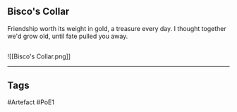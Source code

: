 ## Bisco's Collar
Friendship worth its weight in gold,
a treasure every day.
I thought together we'd grow old,
until fate pulled you away.
##
![[Bisco's Collar.png]]

---
## Tags
#Artefact
#PoE1